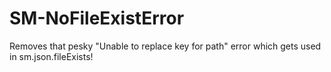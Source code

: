 # SM-NoFileExistError
 Removes that pesky "Unable to replace key for path" error which gets used in sm.json.fileExists!
